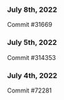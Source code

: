 ### July 8th, 2022

Commit #31669

### July 5th, 2022

Commit #314353


### July 4th, 2022

Commit #72281
